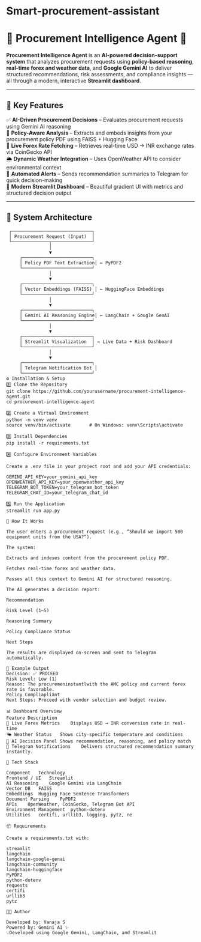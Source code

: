 # Smart-procurement-assistant
# 💼 Procurement Intelligence Agent 🤖

**Procurement Intelligence Agent** is an **AI-powered decision-support system** that analyzes procurement requests using **policy-based reasoning**, **real-time forex and weather data**, and **Google Gemini AI** to deliver structured recommendations, risk assessments, and compliance insights — all through a modern, interactive **Streamlit dashboard**.

---

## 🚀 Key Features

✅ **AI-Driven Procurement Decisions** – Evaluates procurement requests using Gemini AI reasoning  
📑 **Policy-Aware Analysis** – Extracts and embeds insights from your procurement policy PDF using FAISS + Hugging Face  
💱 **Live Forex Rate Fetching** – Retrieves real-time USD → INR exchange rates via CoinGecko API  
🌦️ **Dynamic Weather Integration** – Uses OpenWeather API to consider environmental context  
🔔 **Automated Alerts** – Sends recommendation summaries to Telegram for quick decision-making  
🎨 **Modern Streamlit Dashboard** – Beautiful gradient UI with metrics and structured decision output  

---

## 🧩 System Architecture

```text
 ┌──────────────────────────────┐
 │ Procurement Request (Input)  │
 └──────────────┬───────────────┘
                │
                ▼
     ┌──────────────────────────┐
     │ Policy PDF Text Extraction│ ← PyPDF2
     └──────────────────────────┘
                │
                ▼
     ┌──────────────────────────┐
     │ Vector Embeddings (FAISS) │ ← HuggingFace Embeddings
     └──────────────────────────┘
                │
                ▼
     ┌──────────────────────────┐
     │ Gemini AI Reasoning Engine│ ← LangChain + Google GenAI
     └──────────────────────────┘
                │
                ▼
     ┌──────────────────────────┐
     │ Streamlit Visualization  │ ← Live Data + Risk Dashboard
     └──────────────────────────┘
                │
                ▼
     ┌──────────────────────────┐
     │ Telegram Notification Bot │
     └──────────────────────────┘
⚙️ Installation & Setup
1️⃣ Clone the Repository
git clone https://github.com/yourusername/procurement-intelligence-agent.git
cd procurement-intelligence-agent

2️⃣ Create a Virtual Environment
python -m venv venv
source venv/bin/activate       # On Windows: venv\Scripts\activate

3️⃣ Install Dependencies
pip install -r requirements.txt

4️⃣ Configure Environment Variables

Create a .env file in your project root and add your API credentials:

GEMINI_API_KEY=your_gemini_api_key
OPENWEATHER_API_KEY=your_openweather_api_key
TELEGRAM_BOT_TOKEN=your_telegram_bot_token
TELEGRAM_CHAT_ID=your_telegram_chat_id

5️⃣ Run the Application
streamlit run app.py

🧠 How It Works

The user enters a procurement request (e.g., “Should we import 500 equipment units from the USA?”).

The system:

Extracts and indexes content from the procurement policy PDF.

Fetches real-time forex and weather data.

Passes all this context to Gemini AI for structured reasoning.

The AI generates a decision report:

Recommendation

Risk Level (1–5)

Reasoning Summary

Policy Compliance Status

Next Steps

The results are displayed on-screen and sent to Telegram automatically.

🧾 Example Output
Decision: ✅ PROCEED
Risk Level: Low (1)
Reason: The procuremeninstantlwith the AMC policy and current forex rate is favorable.
Policy Compliapliant
Next Steps: Proceed with vendor selection and budget review.

📊 Dashboard Overview
Feature	Description
💱 Live Forex Metrics	Displays USD → INR conversion rate in real-time
🌤️ Weather Status	Shows city-specific temperature and conditions
🧮 AI Decision Panel	Shows recommendation, reasoning, and policy match
📨 Telegram Notifications	Delivers structured recommendation summary instantly.

🧰 Tech Stack

Component	Technology
Frontend / UI	Streamlit
AI Reasoning	Google Gemini via LangChain
Vector DB	FAISS
Embeddings	Hugging Face Sentence Transformers
Document Parsing	PyPDF2
APIs	OpenWeather, CoinGecko, Telegram Bot API
Environment Management	python-dotenv
Utilities	certifi, urllib3, logging, pytz, re

📦 Requirements

Create a requirements.txt with:

streamlit
langchain
langchain-google-genai
langchain-community
langchain-huggingface
PyPDF2
python-dotenv
requests
certifi
urllib3
pytz

🧑‍💻 Author

Developed by: Vanaja S
Powered by: Gemini AI ✨
💡Developed using Google Gemini, LangChain, and Streamlit
